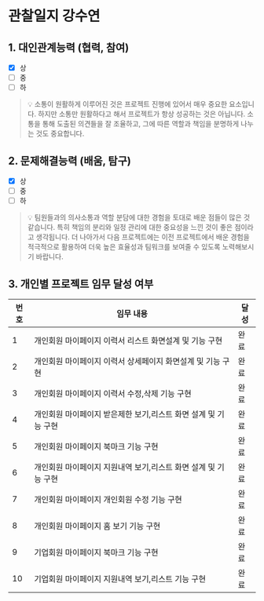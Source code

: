 # 관찰일지 강수연

## 1. 대인관계능력 (협력, 참여)

- [x] 상
- [ ] 중
- [ ] 하

> 💡 소통이 원활하게 이루어진 것은 프로젝트 진행에 있어서 매우 중요한 요소입니다. 하지만 소통만 원활하다고 해서 프로젝트가 항상 성공하는 것은 아닙니다. 소통을 통해 도출된 의견들을 잘 조율하고, 그에 따른 역할과 책임을 분명하게 나누는 것도 중요합니다.

## 2. 문제해결능력 (배움, 탐구)

- [x] 상
- [ ] 중
- [ ] 하

> 💡 팀원들과의 의사소통과 역할 분담에 대한 경험을 토대로 배운 점들이 많은 것 같습니다. 특히 책임의 분리와 일정 관리에 대한 중요성을 느낀 것이 좋은 점이라고 생각됩니다. 더 나아가서 다음 프로젝트에는 이전 프로젝트에서 배운 경험을 적극적으로 활용하여 더욱 높은 효율성과 팀워크를 보여줄 수 있도록 노력해보시기 바랍니다.

## 3. 개인별 프로젝트 임무 달성 여부

| 번호  | 임무 내용                                | 달성  |
| --- | ------------------------------------ | --- |
| 1   | 개인회원 마이페이지 이력서 리스트 화면설계 및 기능 구현      | 완료  |
| 2   | 개인회원 마이페이지 이력서 상세페이지 화면설계 및 기능 구현    | 완료  |
| 3   | 개인회원 마이페이지 이력서 수정,삭제 기능 구현           | 완료  |
| 4   | 개인회원 마이페이지 받은제한 보기,리스트 화면 설계 및 기능 구현 | 완료  |
| 5   | 개인회원 마이페이지 북마크 기능 구현                 | 완료  |
| 6   | 개인회원 마이페이지 지원내역 보기,리스트 화면 설계 및 기능 구현 | 완료  |
| 7   | 개인회원 마이페이지 개인회원 수정 기능 구현             | 완료  |
| 8   | 개인회원 마이페이지 홈 보기 기능 구현                | 완료  |
| 9   | 기업회원 마이페이지 북마크 기능 구현                 | 완료  |
| 10  | 기업회원 마이페이지 지원내역 보기,리스트 기능 구현         | 완료  |

